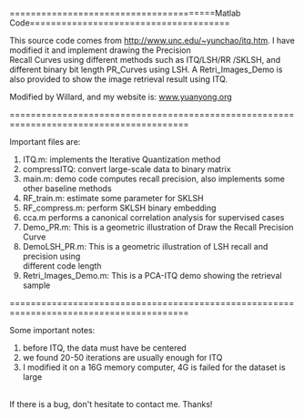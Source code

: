 =======================================Matlab Code======================================

This source code comes from http://www.unc.edu/~yunchao/itq.htm. I have modified it and
implement drawing the Precision <br/> Recall Curves using different methods such as ITQ/LSH/RR
/SKLSH, and different binary bit length PR_Curves using LSH. A Retri_Images_Demo is also 
provided to show the image retrieval result using ITQ.<br/>

Modified by Willard, and my website is: www.yuanyong.org<br/>

========================================================================================

Important files are:<br/>

1) ITQ.m: implements the Iterative Quantization method <br/>
2) compressITQ: convert large-scale data to binary matrix <br/>
3) main.m: demo code computes recall precision, also implements some other baseline methods <br/>
4) RF_train.m: estimate some parameter for SKLSH <br/>
5) RF_compress.m: perform SKLSH binary embedding <br/>
6) cca.m performs a canonical correlation analysis for supervised cases <br/>
7) Demo_PR.m: This is a geometric illustration of Draw the Recall Precision Curve <br/>
8) DemoLSH_PR.m: This is a geometric illustration of LSH recall and precision using <br/>
different code length <br/>
9) Retri_Images_Demo.m: This is a PCA-ITQ demo showing the retrieval sample <br/>

========================================================================================

Some important notes: <br/>
1) before ITQ, the data must have be centered <br/>
2) we found 20-50 iterations are usually enough for ITQ <br/>
3) I modified it on a 16G memory computer, 4G is failed for the dataset is large <br/>
<br/>
If there is a bug, don't hesitate to contact me. Thanks!<br/>
